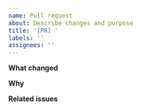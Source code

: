 ```yaml
---
name: Pull request
about: Describe changes and purpose
title: '[PR] '
labels: ''
assignees: ''
---
```


**What changed**

**Why**

**Related issues**

